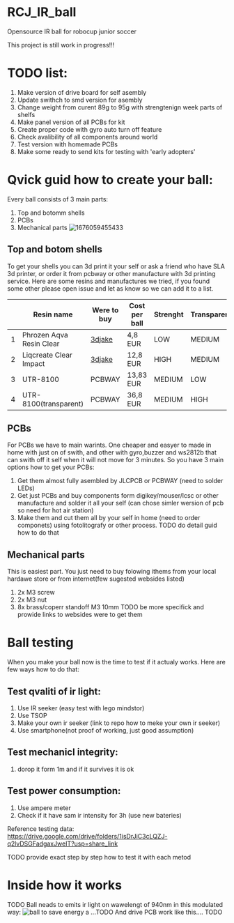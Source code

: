 
# RCJ_IR_ball
Opensource IR ball for robocup junior soccer

This project is still work in progress!!!

# TODO list:
1. Make version of drive board for self asembly 
2. Update swithch to smd version for asembly
3. Change weight from curent 89g to 95g with strengtenign week parts of shelfs
4. Make panel version of all PCBs for kit
5. Create proper code with gyro auto turn off feature
6. Check avalibility of all components around world
7. Test version with homemade PCBs
8. Make some ready to send kits for testing with 'early adopters'

# Qvick guid how to create your ball:
Every ball consists of 3 main parts:
1. Top and botomm shells
2. PCBs
3. Mechanical parts
![1676059455433](https://user-images.githubusercontent.com/44644846/218199909-0faff625-584b-4579-9111-4d693d9fabec.jpg)

## Top and botom shells
To get your shells you can 3d print it your self or ask a friend who have SLA 3d printer, or order it from pcbway or other manufacture with 3d printing service. Here are some resins and manufactures we tried, if you found some other please open issue and let as know so we can add it to a list.

|   | Resin name                | Were to buy | Cost per ball | Strenght | Transparenci | Photo |
|---|---------------------------|-------------|---------------|----------|--------------|-------|
| 1 |  Phrozen Aqva Resin Clear |[3djake](https://www.3djake.sk/liqcreate-resin-pre-sla-dlp-3d-tlaciarne/clear-impact) | 4,8 EUR| LOW  | MEDIUM|![1676486634181](https://user-images.githubusercontent.com/44644846/219143458-03654cfd-a070-467f-90a6-ac246d412b55.jpg)|
| 2 |  Liqcreate Clear Impact   |[3djake](https://www.3djake.sk/liqcreate-resin-pre-sla-dlp-3d-tlaciarne/clear-impact)| 12,8 EUR| HIGH | MEDIUM| ![1676486634167](https://user-images.githubusercontent.com/44644846/219146075-49f26888-d29b-4188-b5ad-833d9f88e560.jpg)|
| 3 | UTR-8100                  |PCBWAY               |13,83 EUR|MEDIUM             | LOW      |![1676486634201](https://user-images.githubusercontent.com/44644846/219143408-931c6f02-c58d-4770-90bf-7980de1b1e98.jpg)
| 4 | UTR-8100(transparent)     |PCBWAY               |36,8 EUR|MEDIUM              |HIGH       |![1676486634195](https://user-images.githubusercontent.com/44644846/219143177-77d9bcea-a94a-4dd6-bad2-3f4332c3b2a3.jpg)

## PCBs
For PCBs we have to main warints. One cheaper and easyer to made in home with just on of swith, and other with gyro,buzzer and ws2812b that can swith off it self when it will not move for 3 minutes. 
So you have 3 main options how to get your PCBs:
1. Get them almost fully asembled by JLCPCB or PCBWAY (need to solder LEDs)
2. Get just PCBs and buy components form digikey/mouser/lcsc or other manufacture and solder it all your self (can chose simler wersion of pcb so need for hot air station)
3. Make them and cut them all by your self in home (need to order componets) using fotolitografy or other process. TODO do detail guid how to do that

## Mechanical parts
This is easiest part. You just need to buy folowing ithems from your local hardawe store or from internet(few sugested websides listed)
1. 2x M3 screw
2. 2x M3 nut
3. 8x brass/coperr standoff M3 10mm
TODO be more specifick and prowide links to websides were to get them


# Ball testing
When you make your ball now is the time to test if it actualy works. Here are few ways how to do that:

## Test qvaliti of ir light:
1. Use IR seeker (easy test with lego mindstor)
2. Use TSOP
3. Make your own ir seeker (link to repo how to meke your own ir seeker)
4. Use smartphone(not proof of working, just good assumption)

## Test mechanicl integrity:
1. dorop it form 1m and if it survives it is ok

## Test power consumption:
1. Use ampere meter
2. Check if it have sam ir intensity for 3h (use new bateries)

Reference testing data:
https://drive.google.com/drive/folders/1isDrJiC3cLQZJ-q2lvDSGFadgaxJweIT?usp=share_link

TODO provide exact step by step how to test it with each metod

# Inside how it works
TODO
Ball neads to emits ir light on wawelengt of 940nm in this modulated way:
![ball](https://user-images.githubusercontent.com/44644846/218197888-c3d92154-a12a-4497-98c9-b9f257484591.png)
to save energy a ...TODO
And drive PCB work like this.... TODO




